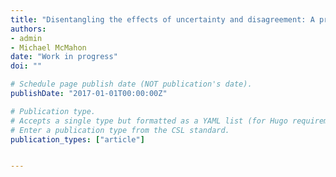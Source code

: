 ```yaml
---
title: "Disentangling the effects of uncertainty and disagreement: A proposal using transaction-level data"
authors:
- admin
- Michael McMahon
date: "Work in progress"
doi: ""

# Schedule page publish date (NOT publication's date).
publishDate: "2017-01-01T00:00:00Z"

# Publication type.
# Accepts a single type but formatted as a YAML list (for Hugo requirements).
# Enter a publication type from the CSL standard.
publication_types: ["article"]


---
```

